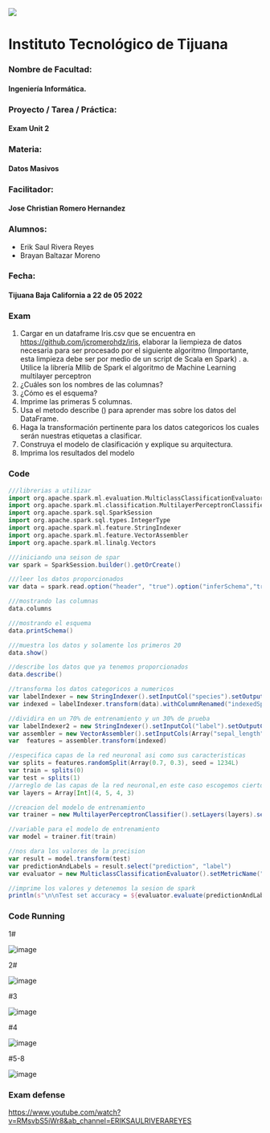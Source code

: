 ![](https://encrypted-tbn0.gstatic.com/images?q=tbn:ANd9GcQ4Dze8yYYzBPaBVPf7j9Mx9NkHZDDzKXzavCoUnkZuO0xqHG3__mjVJOearB9bEeY4sg&usqp=CAU)
# Instituto Tecnológico de Tijuana
### Nombre de Facultad:
#### Ingeniería Informática.
### Proyecto / Tarea / Práctica:
#### Exam Unit 2
### Materia:
#### Datos Masivos
### Facilitador:
#### Jose Christian Romero Hernandez
### Alumnos:
- Erik Saul Rivera Reyes
- Brayan Baltazar Moreno

### Fecha:
#### Tijuana Baja California a 22 de 05 2022 

### Exam
1. Cargar en un dataframe Iris.csv que se encuentra en
https://github.com/jcromerohdz/iris, elaborar la liempieza de datos necesaria para ser
procesado por el siguiente algoritmo (Importante, esta limpieza debe ser por
medio de un script de Scala en Spark) .
a. Utilice la librería Mllib de Spark el algoritmo de Machine Learning multilayer
perceptron
2. ¿Cuáles son los nombres de las columnas?
3. ¿Cómo es el esquema?
4. Imprime las primeras 5 columnas.
5. Usa el metodo describe () para aprender mas sobre los datos del DataFrame.
6. Haga la transformación pertinente para los datos categoricos los cuales serán
nuestras etiquetas a clasificar.
7. Construya el modelo de clasificación y explique su arquitectura.
8. Imprima los resultados del modelo

  
### Code
  
```scala
///librerias a utilizar
import org.apache.spark.ml.evaluation.MulticlassClassificationEvaluator
import org.apache.spark.ml.classification.MultilayerPerceptronClassifier
import org.apache.spark.sql.SparkSession
import org.apache.spark.sql.types.IntegerType
import org.apache.spark.ml.feature.StringIndexer 
import org.apache.spark.ml.feature.VectorAssembler
import org.apache.spark.ml.linalg.Vectors

///iniciando una seison de spar
var spark = SparkSession.builder().getOrCreate()

///leer los datos proporcionados
var data = spark.read.option("header", "true").option("inferSchema","true")csv("G:/COSAS PC/FILES/ESCUELA/DECIMO/DATOS_MASIVOS/Iris.csv")

///mostrando las columnas
data.columns

///mostrando el esquema
data.printSchema()

///muestra los datos y solamente los primeros 20
data.show()

//describe los datos que ya tenemos proporcionados
data.describe()

//transforma los datos categoricos a numericos
var labelIndexer = new StringIndexer().setInputCol("species").setOutputCol("indexedSpecies").fit(data)
var indexed = labelIndexer.transform(data).withColumnRenamed("indexedSpecies", "label") 

//dividira en un 70% de entrenamiento y un 30% de prueba
var labelIndexer2 = new StringIndexer().setInputCol("label").setOutputCol("indexedSpecies").fit(indexed)
var assembler = new VectorAssembler().setInputCols(Array("sepal_length","sepal_width","petal_length","petal_width")).setOutputCol("features")
var  features = assembler.transform(indexed)

//especifica capas de la red neuronal asi como sus caracteristicas
var splits = features.randomSplit(Array(0.7, 0.3), seed = 1234L)
var train = splits(0)
var test = splits(1)
//arreglo de las capas de la red neuronal,en este caso escogemos ciertos valores del mismo arreglo de la capa ya mencionada
var layers = Array[Int](4, 5, 4, 3)

//creacion del modelo de entrenamiento
var trainer = new MultilayerPerceptronClassifier().setLayers(layers).setBlockSize(128).setSeed(1234L).setMaxIter(100)

//variable para el modelo de entrenamiento
var model = trainer.fit(train)

//nos dara los valores de la precision
var result = model.transform(test)
var predictionAndLabels = result.select("prediction", "label")
var evaluator = new MulticlassClassificationEvaluator().setMetricName("accuracy")

//imprime los valores y detenemos la sesion de spark
println(s"\n\nTest set accuracy = ${evaluator.evaluate(predictionAndLabels)}")


```

### Code Running

1# 

 ![image](https://user-images.githubusercontent.com/40293937/169684138-15779f92-1a66-4931-9b05-ffbcd27eeda4.png)


2#

 ![image](https://user-images.githubusercontent.com/40293937/169684141-e6d91d62-245f-4d71-9c79-9443f005bcd0.png)


#3

 ![image](https://user-images.githubusercontent.com/40293937/169684151-7451b32a-d473-4a26-bac1-c876e91d3569.png)


#4

 ![image](https://user-images.githubusercontent.com/40293937/169684155-1ccc4473-9030-49c3-b8b4-1bfe6fda8bbc.png)


#5-8

![image](https://user-images.githubusercontent.com/40293937/169684164-427d60f6-96f8-45bd-8691-18587bc476ce.png)




### Exam defense
https://www.youtube.com/watch?v=RMsvbS5iWr8&ab_channel=ERIKSAULRIVERAREYES
